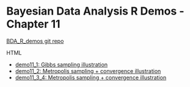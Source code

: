 # Bayesian Data Analysis R Demos - Chapter 11

[BDA_R_demos git repo](https://github.com/avehtari/BDA_R_demos/)

HTML
- [demo11_1: Gibbs sampling illustration](demo11_1.html)
- [demo11_2: Metropolis sampling + convergence illustration](demo11_2.html)
- [demo11_3_4: Metropolis sampling + convergence illustration](demo11_3_4.html)
